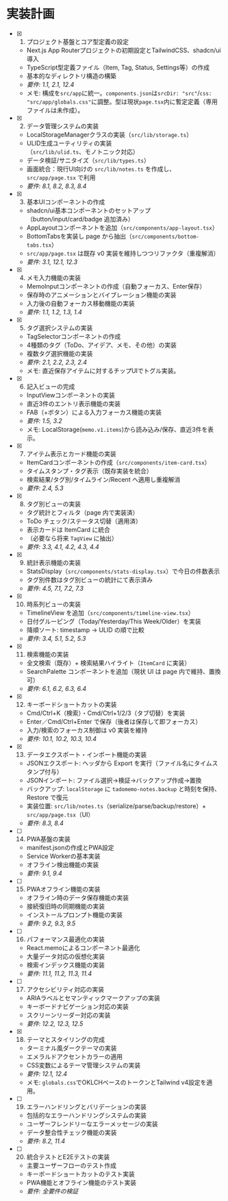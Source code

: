# 実装計画

- [x] 1. プロジェクト基盤とコア型定義の設定
  - Next.js App Routerプロジェクトの初期設定とTailwindCSS、shadcn/ui導入
  - TypeScript型定義ファイル（Item, Tag, Status, Settings等）の作成
  - 基本的なディレクトリ構造の構築
  - _要件: 1.1, 2.1, 12.4_
  - メモ: 構成を`src/app`に統一。`components.json`は`srcDir: "src"`/`css: "src/app/globals.css"`に調整。型は現状`page.tsx`内に暫定定義（専用ファイルは未作成）。

- [x] 2. データ管理システムの実装
  - LocalStorageManagerクラスの実装（`src/lib/storage.ts`）
  - ULID生成ユーティリティの実装（`src/lib/ulid.ts`、モノトニック対応）
  - データ検証/サニタイズ（`src/lib/types.ts`）
  - 画面統合：現行UI向けの `src/lib/notes.ts` を作成し、`src/app/page.tsx` で利用
  - _要件: 8.1, 8.2, 8.3, 8.4_

- [x] 3. 基本UIコンポーネントの作成
  - shadcn/ui基本コンポーネントのセットアップ（button/input/card/badge 追加済み）
  - AppLayoutコンポーネントを追加（`src/components/app-layout.tsx`）
  - BottomTabsを実装し page から抽出（`src/components/bottom-tabs.tsx`）
  - `src/app/page.tsx` は既存 v0 実装を維持しつつリファクタ（重複解消）
  - _要件: 3.1, 12.1, 12.3_

- [x] 4. メモ入力機能の実装
  - MemoInputコンポーネントの作成（自動フォーカス、Enter保存）
  - 保存時のアニメーションとバイブレーション機能の実装
  - 入力後の自動フォーカス移動機能の実装
  - _要件: 1.1, 1.2, 1.3, 1.4_

- [x] 5. タグ選択システムの実装
  - TagSelectorコンポーネントの作成
  - 4種類のタグ（ToDo、アイデア、メモ、その他）の実装
  - 複数タグ選択機能の実装
  - _要件: 2.1, 2.2, 2.3, 2.4_
  - メモ: 直近保存アイテムに対するチップUIでトグル実装。

- [x] 6. 記入ビューの完成
  - InputViewコンポーネントの実装
  - 直近3件のエントリ表示機能の実装
  - FAB（+ボタン）による入力フォーカス機能の実装
  - _要件: 1.5, 3.2_
  - メモ: LocalStorage(`memo.v1.items`)から読み込み/保存、直近3件を表示。

- [x] 7. アイテム表示とカード機能の実装
  - ItemCardコンポーネントの作成（`src/components/item-card.tsx`）
  - タイムスタンプ・タグ表示（既存実装を統合）
  - 検索結果/タグ別/タイムライン/Recent へ適用し重複解消
  - _要件: 2.4, 5.3_

- [x] 8. タグ別ビューの実装
  - タグ統計とフィルタ（page 内で実装済）
  - ToDo チェック/ステータス切替（適用済）
  - 表示カードは ItemCard に統合
  - （必要なら将来 `TagView` に抽出）
  - _要件: 3.3, 4.1, 4.2, 4.3, 4.4_

- [x] 9. 統計表示機能の実装
  - StatsDisplay（`src/components/stats-display.tsx`）で今日の件数表示
  - タグ別件数はタグ別ビューの統計にて表示済み
  - _要件: 4.5, 7.1, 7.2, 7.3_

- [x] 10. 時系列ビューの実装
  - TimelineView を追加（`src/components/timeline-view.tsx`）
  - 日付グルーピング（Today/Yesterday/This Week/Older）を実装
  - 降順ソート: timestamp → ULID の順で比較
  - _要件: 3.4, 5.1, 5.2, 5.3_

- [x] 11. 検索機能の実装
  - 全文検索（既存）+ 検索結果ハイライト（`ItemCard` に実装）
  - SearchPalette コンポーネントを追加（現状 UI は page 内で維持、置換可）
  - _要件: 6.1, 6.2, 6.3, 6.4_

- [x] 12. キーボードショートカットの実装
  - Cmd/Ctrl+K（検索）・Cmd/Ctrl+1/2/3（タブ切替）を実装
  - Enter／Cmd/Ctrl+Enter で保存（後者は保存して即フォーカス）
  - 入力/検索のフォーカス制御は v0 実装を維持
  - _要件: 10.1, 10.2, 10.3, 10.4_

- [x] 13. データエクスポート・インポート機能の実装
  - JSONエクスポート: ヘッダから Export を実行（ファイル名にタイムスタンプ付与）
  - JSONインポート: ファイル選択→検証→バックアップ作成→置換
  - バックアップ: `localStorage` に `tadomemo-notes.backup` と時刻を保持、Restore で復元
  - 実装位置: `src/lib/notes.ts`（serialize/parse/backup/restore）+ `src/app/page.tsx`（UI）
  - _要件: 8.3, 8.4_

- [ ] 14. PWA基盤の実装
  - manifest.jsonの作成とPWA設定
  - Service Workerの基本実装
  - オフライン検出機能の実装
  - _要件: 9.1, 9.4_

- [ ] 15. PWAオフライン機能の実装
  - オフライン時のデータ保存機能の実装
  - 接続復旧時の同期機能の実装
  - インストールプロンプト機能の実装
  - _要件: 9.2, 9.3, 9.5_

- [ ] 16. パフォーマンス最適化の実装
  - React.memoによるコンポーネント最適化
  - 大量データ対応の仮想化実装
  - 検索インデックス機能の実装
  - _要件: 11.1, 11.2, 11.3, 11.4_

- [ ] 17. アクセシビリティ対応の実装
  - ARIAラベルとセマンティックマークアップの実装
  - キーボードナビゲーション対応の実装
  - スクリーンリーダー対応の実装
  - _要件: 12.2, 12.3, 12.5_

- [x] 18. テーマとスタイリングの完成
  - ターミナル風ダークテーマの実装
  - エメラルドアクセントカラーの適用
  - CSS変数によるテーマ管理システムの実装
  - _要件: 12.1, 12.4_
  - メモ: `globals.css`でOKLCHベースのトークンとTailwind v4設定を適用。

- [ ] 19. エラーハンドリングとバリデーションの実装
  - 包括的なエラーハンドリングシステムの実装
  - ユーザーフレンドリーなエラーメッセージの実装
  - データ整合性チェック機能の実装
  - _要件: 8.2, 11.4_

- [ ] 20. 統合テストとE2Eテストの実装
  - 主要ユーザーフローのテスト作成
  - キーボードショートカットのテスト実装
  - PWA機能とオフライン機能のテスト実装
  - _要件: 全要件の検証_
